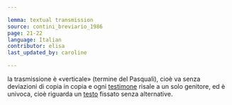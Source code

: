 ```yaml
---

lemma: textual transmission
source: contini_breviario_1986
page: 21-22
language: Italian
contributor: elisa
last_updated_by: caroline

---
```


la trasmissione è «verticale» (termine del Pasquali), cioè va senza deviazioni di copia in copia e ogni [testimone](witness.html) risale a un solo genitore, ed è univoca, cioè riguarda un [testo](text.html) fissato senza alternative.
